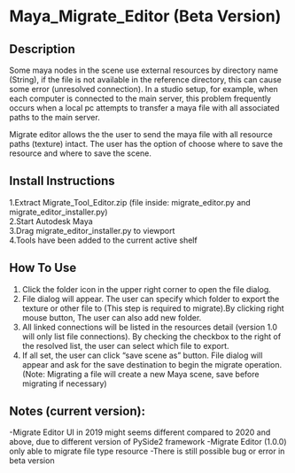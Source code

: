 # Maya_Migrate_Editor (Beta Version)

## Description

Some maya nodes in the scene use external resources by directory name (String), if the file is
not available in the reference directory, this can cause some error (unresolved connection). In a
studio setup, for example, when each computer is connected to the main server, this problem
frequently occurs when a local pc attempts to transfer a maya file with all associated paths to
the main server.

Migrate editor allows the the user to send the maya file with all resource paths (texture) intact.
The user has the option of choose where to save the resource and where to save the scene.


## Install Instructions

1.Extract Migrate_Tool_Editor.zip (file inside: migrate_editor.py and migrate_editor_installer.py)  
2.Start Autodesk Maya  
3.Drag migrate_editor_installer.py to viewport  
4.Tools have been added to the current active shelf  


## How To Use

1. Click the folder icon in the upper right corner to open the file dialog.  
2. File dialog will appear. The user can specify which folder to export the texture or other
file to (This step is required to migrate).By clicking right mouse button, The user can also
add new folder.  
3. All linked connections will be listed in the resources detail (version 1.0 will only list file
connections). By checking the checkbox to the right of the resolved list, the user can
select which file to export.  
4. If all set, the user can click “save scene as” button. File dialog will appear and ask for the
save destination to begin the migrate operation. (Note: Migrating a file will create a new
Maya scene, save before migrating if necessary)  

## Notes (current version):
-Migrate Editor UI in 2019 might seems different compared to 2020 and above, due to different
version of PySide2 framework
-Migrate Editor (1.0.0) only able to migrate file type resource
-There is still possible bug or error in beta version
